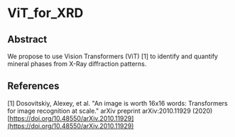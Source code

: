 # ViT_for_XRD
## Abstract  
We propose to use Vision Transformers (ViT) [1] to identify and quantify mineral phases from X-Ray diffraction patterns.




## References
[1] Dosovitskiy, Alexey, et al. "An image is worth 16x16 words: Transformers for image recognition at scale." arXiv preprint arXiv:2010.11929 (2020) [https://doi.org/10.48550/arXiv.2010.11929](https://doi.org/10.48550/arXiv.2010.11929)
